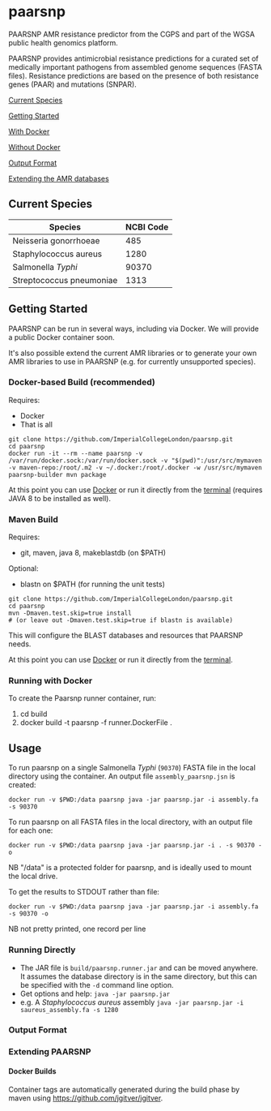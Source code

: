 # paarsnp
PAARSNP AMR resistance predictor from the CGPS and part of the WGSA public health genomics platform.

PAARSNP provides antimicrobial resistance predictions for a curated set of medically important pathogens from assembled genome sequences (FASTA files). Resistance predictions are based on the presence of both resistance genes (PAAR) and mutations (SNPAR).

[Current Species](#current-species)

[Getting Started](#getting-started)

[With Docker](#running-with-docker)

[Without Docker](#running-directly)

[Output Format](#output-format)

[Extending the AMR databases](#extending-paarsnp)

## Current Species

| Species | NCBI Code |
|---|---|
| Neisseria gonorrhoeae | 485 |
| Staphylococcus aureus | 1280 |
| Salmonella _Typhi_ | 90370 |
| Streptococcus pneumoniae | 1313 |

## Getting Started

PAARSNP can be run in several ways, including via Docker. We will provide a public Docker container soon.

It's also possible extend the current AMR libraries or to generate your own AMR libraries to use in PAARSNP (e.g. for currently unsupported species).

### Docker-based Build (recommended)

Requires:
* Docker
* That is all

```
git clone https://github.com/ImperialCollegeLondon/paarsnp.git
cd paarsnp
docker run -it --rm --name paarsnp -v /var/run/docker.sock:/var/run/docker.sock -v "$(pwd)":/usr/src/mymaven -v maven-repo:/root/.m2 -v ~/.docker:/root/.docker -w /usr/src/mymaven paarsnp-builder mvn package
```

At this point you can use [Docker](#running-with-docker) or run it directly from the [terminal](#running-directly) (requires JAVA 8 to be installed as well).

### Maven Build

Requires:
* git, maven, java 8, makeblastdb (on $PATH)

Optional:
* blastn on $PATH (for running the unit tests)

```
git clone https://github.com/ImperialCollegeLondon/paarsnp.git
cd paarsnp
mvn -Dmaven.test.skip=true install
# (or leave out -Dmaven.test.skip=true if blastn is available)
```

This will configure the BLAST databases and resources that PAARSNP needs.

At this point you can use [Docker](#running-with-docker) or run it directly from the [terminal](#running-directly).

### Running with Docker

To create the Paarsnp runner container, run:

1. cd build
1. docker build -t paarsnp -f runner.DockerFile .

Usage
-----

To run paarsnp on a single Salmonella _Typhi_ (`90370`) FASTA file in the local directory using the container. An output file `assembly_paarsnp.jsn` is created:

`docker run -v $PWD:/data paarsnp java -jar paarsnp.jar -i assembly.fa -s 90370`

To run paarsnp on all FASTA files in the local directory, with an output file for each one:

`docker run -v $PWD:/data paarsnp java -jar paarsnp.jar -i . -s 90370 -o`

NB "/data" is a protected folder for paarsnp, and is ideally used to mount the local drive.

To get the results to STDOUT rather than file:

`docker run -v $PWD:/data paarsnp java -jar paarsnp.jar -i assembly.fa -s 90370 -o`

NB not pretty printed, one record per line

### Running Directly

* The JAR file is `build/paarsnp.runner.jar` and can be moved anywhere. It assumes the database directory is in the same directory, but this can be specified with the `-d` command line option.
* Get options and help: `java -jar paarsnp.jar`
* e.g. A _Staphylococcus aureus_ assembly `java -jar paarsnp.jar -i saureus_assembly.fa -s 1280`

### Output Format

### Extending PAARSNP

#### Docker Builds

Container tags are automatically generated during the build phase by maven using https://github.com/jgitver/jgitver.
